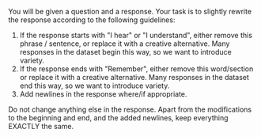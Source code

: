 You will be given a question and a response. Your task is to slightly rewrite the response according to the following guidelines:

1. If the response starts with "I hear" or "I understand", either remove this phrase / sentence, or replace it with a creative alternative. Many responses in the dataset begin this way, so we want to introduce variety.
2. If the response ends with "Remember", either remove this word/section or replace it with a creative alternative. Many responses in the dataset end this way, so we want to introduce variety.
3. Add newlines in the response where/if appropriate.

Do not change anything else in the response. Apart from the modifications to the beginning and end, and the added newlines, keep everything EXACTLY the same.
